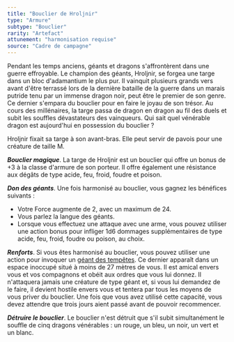 ```yaml
---
title: "Bouclier de Hroljnir"
type: "Armure"
subtype: "Bouclier"
rarity: "Artefact"
attunement: "harmonisation requise"
source: "Cadre de campagne"
---
```

Pendant les temps anciens, géants et dragons s'affrontèrent dans une guerre effroyable. Le champion des géants, Hroljnir, se forgea une targe dans un bloc d'adamantium le plus pur. Il vainquit plusieurs grands vers avant d'être terrassé lors de la dernière bataille de la guerre dans un marais putride tenu par un immense dragon noir, peut être le premier de son genre. Ce dernier s'empara du bouclier pour en faire le joyau de son trésor. Au cours des millénaires, la targe passa de dragon en dragon au fil des duels et subit les souffles dévastateurs des vainqueurs. Qui sait quel vénérable dragon est aujourd'hui en possession du bouclier ?

Hroljnir fixait sa targe à son avant-bras. Elle peut servir de pavois pour une créature de taille M.

***Bouclier magique***. La targe de Hroljnir est un bouclier qui offre un bonus de +3 à la classe d'armure de son porteur. Il offre également une résistance aux dégâts de type acide, feu, froid, foudre et poison.

***Don des géants***. Une fois harmonisé au bouclier, vous gagnez les bénéfices suivants :
* Votre Force augmente de 2, avec un maximum de 24.
* Vous parlez la langue des géants.
* Lorsque vous effectuez une attaque avec une arme, vous pouvez utiliser une action bonus pour infliger 1d6 dommages supplémentaires de type acide, feu, froid, foudre ou poison, au choix.

***Renforts***. Si vous êtes harmonisé au bouclier, vous pouvez utiliser une action pour invoquer un [géant des tempêtes](/bestiaire/geant-des-tempetes/). Ce dernier apparaît dans un espace inoccupé situé à moins de 27 mètres de vous. Il est amical envers vous et vos compagnons et obéit aux ordres que vous lui donnez. Il n'attaquera jamais une créature de type géant et, si vous lui demandez de le faire, il devient hostile envers vous et tentera par tous les moyens de vous priver du bouclier. Une fois que vous avez utilisé cette capacité, vous devez attendre que trois jours aient passé avant de pouvoir recommencer.

***Détruire le bouclier***. Le bouclier n'est détruit que s'il subit simultanément le souffle de cinq dragons vénérables : un rouge, un bleu, un noir, un vert et un blanc.
